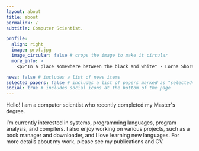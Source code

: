 ```yaml
---
layout: about
title: about
permalink: /
subtitle: Computer Scientist.

profile:
  align: right
  image: prof.jpg
  image_circular: false # crops the image to make it circular
  more_info: > 
    <p>"In a place somewhere between the black and white" - Lorna Shore </p>

news: false # includes a list of news items
selected_papers: false # includes a list of papers marked as "selected={true}"
social: true # includes social icons at the bottom of the page
---
```


Hello! I am a computer scientist who recently completed my Master's degree.

I’m currently interested in systems, programming languages, program analysis, and compilers. I also enjoy working on various projects, such as a book manager and downloader, and I love learning new languages. For more details about my work, please see my publications and CV.
